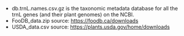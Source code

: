 - db.trnL.names.csv.gz is the taxonomic metadata database for all the trnL genes (and their plant genomes) on the NCBI.
- FooDB_data.zip source: https://foodb.ca/downloads
- USDA_data.csv source: https://plants.usda.gov/home/downloads
